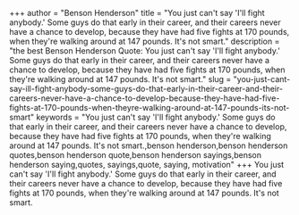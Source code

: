 +++
author = "Benson Henderson"
title = "You just can't say 'I'll fight anybody.' Some guys do that early in their career, and their careers never have a chance to develop, because they have had five fights at 170 pounds, when they're walking around at 147 pounds. It's not smart."
description = "the best Benson Henderson Quote: You just can't say 'I'll fight anybody.' Some guys do that early in their career, and their careers never have a chance to develop, because they have had five fights at 170 pounds, when they're walking around at 147 pounds. It's not smart."
slug = "you-just-cant-say-ill-fight-anybody-some-guys-do-that-early-in-their-career-and-their-careers-never-have-a-chance-to-develop-because-they-have-had-five-fights-at-170-pounds-when-theyre-walking-around-at-147-pounds-its-not-smart"
keywords = "You just can't say 'I'll fight anybody.' Some guys do that early in their career, and their careers never have a chance to develop, because they have had five fights at 170 pounds, when they're walking around at 147 pounds. It's not smart.,benson henderson,benson henderson quotes,benson henderson quote,benson henderson sayings,benson henderson saying,quotes, sayings,quote, saying, motivation"
+++
You just can't say 'I'll fight anybody.' Some guys do that early in their career, and their careers never have a chance to develop, because they have had five fights at 170 pounds, when they're walking around at 147 pounds. It's not smart.

